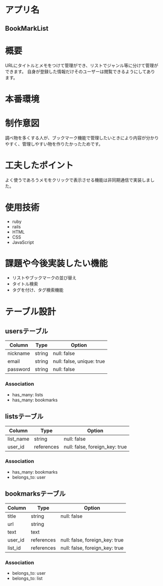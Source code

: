 # アプリ名
## BookMarkList

# 概要
URLにタイトルとメモをつけて管理ができ、リストでジャンル等に分けて管理ができます。
自身が登録した情報だけそのユーザーは閲覧できるようにしてあります。

# 本番環境


# 制作意図
調べ物を多くする人が、ブックマーク機能で管理したいときにより内容が分かりやすく、管理しやすい物を作りたかったためです。

# 工夫したポイント
よく使うであろうメモをクリックで表示させる機能は非同期通信で実装しました。

# 使用技術
- ruby
- rails
- HTML
- CSS
- JavaScript

# 課題や今後実装したい機能
- リストやブックマークの並び替え
- タイトル検索
- タグを付け、タグ検索機能

# テーブル設計
## usersテーブル

| Column | Type | Option |
| ------ | ---- | ------ |
| nickname | string | null: false |
| email | string | null: false, unique: true |
| password |string | null: false |

### Association
- has_many: lists
- has_many: bookmarks

## listsテーブル

| Column | Type | Option |
| ------ | ---- | ------ |
| list_name | string | null: false |
| user_id | references | null: false, foreign_key: true |

### Association
- has_many: bookmarks
- belongs_to: user

## bookmarksテーブル
 | Column | Type | Option |
 | ------ | ---- | ------ |
 | title | string | null: false |
 | url | string | |
 | text | text | |
 | user_id | references | null: false, foreign_key: true |
 | list_id | references | null: false, foreign_key: true |

 ### Association
 - belongs_to: user
 - belongs_to: list


